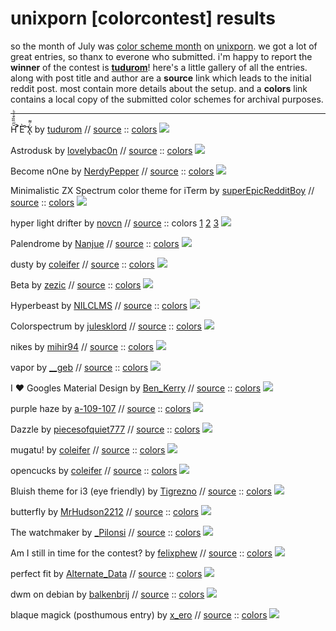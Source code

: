 # unixporn [colorcontest] results

so the month of July was [color scheme month](https://redd.it/6feh1l) on [unixporn](https://reddit.com/r/unixporn). we got a lot of great entries, so thanx to everone who submitted. i'm happy to report the __winner__ of the contest is **[tudurom](https://tudorr.xyz/)**! here's a little gallery of all the entries. along with post title and author are a __source__ link which leads to the initial reddit post. most contain more details about the setup. and a __colors__ link contains a local copy of the submitted color schemes for archival purposes.

------------------------------------

H̆̋̏̏͒ͤͪ ͂͐͂̇̈́È ͒́͡X̢ͨ͌ by [tudurom](https://www.reddit.com/user/tudurom) // [source](https://redd.it/6lokhi) :: [colors](colors/hex)
![](ui/tudurom.png)

Astrodusk by [lovelybac0n](https://www.reddit.com/user/lovelybac0n) // [source](https://redd.it/6p7dbf) :: [colors](colors/astrodust)
![](ui/lovelybac0n.png)

Become nOne by [NerdyPepper](https://www.reddit.com/user/NerdyPepper) // [source](https://redd.it/6q9kqv) :: [colors](colors/n0ne)
![](ui/NerdyPepper.png)

Minimalistic ZX Spectrum color theme for iTerm by [superEpicRedditBoy](https://www.reddit.com/user/superEpicRedditBoy) // [source](https://redd.it/6llh4g) :: [colors](colors/zxspectrum)
![](ui/superEpicRedditBoy.png)

hyper light drifter by [novcn](https://www.reddit.com/user/novcn) // [source](https://redd.it/6p43fi) :: colors [1](colors/hyperlight_cave) [2](colors/hyperlight_camp) [3](colors/hyperlight_tunnel)
![](ui/novcn.png)

Palendrome by [Nanjue](https://www.reddit.com/user/Nanjue) // [source](https://redd.it/6qnsxv) :: [colors](colors/palendrome)
![](ui/Nanjue.png)

dusty by [coleifer](https://www.reddit.com/user/coleifer) // [source](https://redd.it/6nj6z5) :: [colors](colors/dusty)
![](ui/coleifer2.png)

Beta by [zezic](https://www.reddit.com/user/zezic) // [source](https://redd.it/6nm1c8) :: [colors](colors/beta)
![](ui/zezic.png)

Hyperbeast by [NILCLMS](https://www.reddit.com/user/NILCLMS) // [source](https://redd.it/6ozsw4) :: [colors](colors/hyperbeast)
![](ui/NILCLMS.png)

Colorspectrum by [julesklord](https://www.reddit.com/user/julesklord) // [source](https://redd.it/6orrhr) :: [colors](colors/colorspectrum)
![](ui/julesklord.png)

nikes by [mihir94](https://www.reddit.com/user/mihir94) // [source](https://redd.it/6qgcv7) :: [colors](colors/nikes)
![](ui/mihir94.png)

vapor by  [__geb](https://www.reddit.com/user/__geb) // [source](https://redd.it/6lgjjm) :: [colors](colors/vapor)
![](ui/__geb.png)

I ❤ Googles Material Design by [Ben_Kerry](https://www.reddit.com/user/Ben_Kerry) // [source](https://redd.it/6m06kq) :: [colors](colors/material)
![](ui/Ben_Kerry.png)

purple haze by [a-109-107](https://www.reddit.com/user/a-109-107) // [source](https://redd.it/6nlgul) :: [colors](colors/purple_haze)
![](ui/a-109-107.png)

Dazzle by [piecesofquiet777](https://www.reddit.com/user/piecesofquiet777) // [source](https://redd.it/6qm5xp) :: [colors](colors/dazzle)
![](ui/piecesofquiet777.png)

mugatu! by [coleifer](https://www.reddit.com/user/coleifer) // [source](https://redd.it/6qsn5s) :: [colors](colors/mugata)
![](ui/coleifer3.png)

opencucks by [coleifer](https://www.reddit.com/user/coleifer) // [source](https://redd.it/6lth67) :: [colors](colors/opencucks)
![](ui/coleifer4.png)

Bluish theme for i3 (eye friendly) by [Tigrezno](https://www.reddit.com/user/Tigrezno) // [source](https://redd.it/6ksig7) :: [colors](colors/blueish)
![](ui/Tigrezno.png)

butterfly by [MrHudson2212](https://www.reddit.com/user/MrHudson2212) // [source](https://redd.it/6nmpur) :: [colors](colors/butterfly)
![](ui/MrHudson2212.png)

The watchmaker by [_Pilonsi](https://www.reddit.com/user/_Pilonsi) // [source](https://redd.it/6ldmmg) :: [colors](colors/the_watchmaker)
![](ui/_Pilonsi.png)

Am I still in time for the contest? by [felixphew](https://www.reddit.com/user/felixphew) // [source](https://redd.it/6qgr72) :: [colors](colors/felixphew)
![](ui/felixphew.png)

perfect fit by [Alternate_Data](https://www.reddit.com/user/Alternate_Data) // [source](https://redd.it/6pp31l) :: [colors](colors/perfect_fit)
![](ui/Alternate_Data.png)

dwm on debian by [balkenbrij](https://www.reddit.com/user/balkenbrij) // [source](https://redd.it/6qqf94) :: [colors](colors/balkenbrij)
![](ui/balkenbrij.png)

blaque magick (posthumous entry) by [x_ero](https://www.reddit.com/user/x_ero) // [source](https://redd.it/6r6gxn) :: [colors](colors/blaquemagick)
![](ui/blaquemagick.png)

